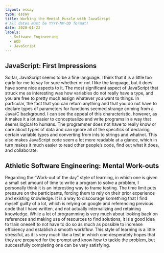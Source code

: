 ```yaml
---
layout: essay
type: essay
title: Working the Mental Muscle with JavaScript
# All dates must be YYYY-MM-DD format!
date: 2020-01-23
labels:
  - Software Engineering
  - WOD
  - JavaScript
---
```


## JavaScript: First Impressions
So far, JavaScript seems to be a fine language. I think that it is a little too early for me to say for sure whether or not I like the language, but it does have some nice aspects to it. The most significant aspect of JavaScript that struck me as interesting was how variables do not really have a type, and you are free to pretty much assign whatever you want to things. In particular, the fact that you can return anything and that you do not have to declare types of parameters for functions seemed strange coming from a Java/C background. I can see the appeal of this characteristic, however, as it makes it a lot easier to conceptualize and write programs in a way that seems logical to humans. The programmer does not have to really know or care about types of data and can ignore all of the specifics of declaring certain variable types and converting from ints to strings and whatnot. This also makes JavaScript code seem a lot more readable at a glance, which in turn makes it much easier to read other people’s code, find out what it does, and collaborate. 

## Athletic Software Engineering: Mental Work-outs
Regarding the “Work-out of the day” style of learning, in which one is given a small set amount of time to write a program to solve a problem, I personally think it is an interesting way to frame testing. The time limit puts pressure on the participants, forcing them to rely on their prior experience and existing knowledge. It is a way to discourage something that I find myself guilty of a lot, which is relying on google and referencing previous code that I have written, and not actually internalizing and retaining knowledge. While a lot of programming is very much about looking back on references and making use of resources to find solutions, it is a good idea to train oneself to not have to do so as much as possible to increase efficiency and establish a smooth workflow. This style of learning is a little stressful, as it is very much like a test in which one desperately hopes that they are prepared for the prompt and know how to tackle the problem, but successfully completing one can be very satisfying.
